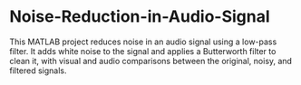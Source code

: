 # Noise-Reduction-in-Audio-Signal
 This MATLAB project reduces noise in an audio signal using a low-pass filter. It adds white noise to the signal and applies a Butterworth filter to clean it, with visual and audio comparisons between the original, noisy, and filtered signals.

